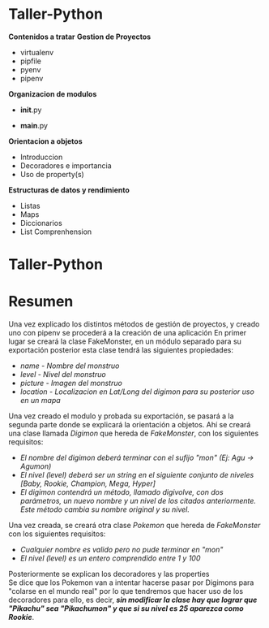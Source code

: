 # Taller-Python
**Contenidos a tratar**
**Gestion de Proyectos**
+ virtualenv
+ pipfile
+ pyenv
+ pipenv

**Organizacion de modulos**
  
* __init__.py
  
* __main__.py

**Orientacion a objetos**  
* Introduccion  
* Decoradores e importancia  
* Uso de property(s)  

**Estructuras de datos y rendimiento**  
* Listas  
* Maps  
* Diccionarios  
* List Comprenhension  
# Taller-Python


# Resumen
Una vez explicado los distintos métodos de gestión de proyectos, y creado uno con pipenv se procederá a la creación de una aplicación
En primer lugar se creará la clase FakeMonster, en un módulo separado para su exportación posterior  esta clase tendrá las siguientes propiedades:
   + *name - Nombre del monstruo*
   + *level - Nivel del monstruo*
   + *picture - Imagen del monstruo*
   + *location - Localizacion en Lat/Long del digimon para su posterior uso en un mapa*

Una vez creado el modulo y probada su exportación, se pasará a la segunda parte donde se explicará la orientación a objetos.
Ahí se creará una clase llamada *Digimon* que hereda de *FakeMonster*, con los siguientes requisitos:
  + *El nombre del digimon deberá terminar con el sufijo "mon" (Ej: Agu -> Agumon)*
  + *El nivel (level) deberá ser un string en el siguiente conjunto de niveles [Baby, Rookie, Champion, Mega, Hyper]*
  + *El digimon contendrá un método, llamado digivolve, con dos parámetros, un nuevo nombre y un nivel de los citados anteriormente. Este método cambia su nombre original y su nivel.*
  
Una vez creada, se creará otra clase *Pokemon* que hereda de *FakeMonster* con los siguientes requisitos:
 + *Cualquier nombre es valido pero no pude terminar en "mon"*
 + *El nivel (level) es un entero comprendido entre 1 y 100*
 
Posteriormente se explican los decoradores y las properties  
Se dice que los Pokemon van a intentar hacerse pasar por Digimons para "colarse en el mundo real" por lo que tendremos que hacer uso de los decoradores para ello, es decir, ***sin modificar la clase hay que lograr que "Pikachu" sea "Pikachumon" y que si su nivel es 25 aparezca como Rookie***.




 

 
